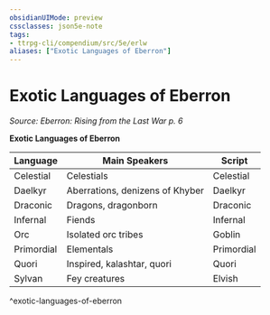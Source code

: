 ```yaml
---
obsidianUIMode: preview
cssclasses: json5e-note
tags:
- ttrpg-cli/compendium/src/5e/erlw
aliases: ["Exotic Languages of Eberron"]
---
```

# Exotic Languages of Eberron
*Source: Eberron: Rising from the Last War p. 6* 

**Exotic Languages of Eberron**

| Language | Main Speakers | Script |
|----------|---------------|--------|
| Celestial | Celestials | Celestial |
| Daelkyr | Aberrations, denizens of Khyber | Daelkyr |
| Draconic | Dragons, dragonborn | Draconic |
| Infernal | Fiends | Infernal |
| Orc | Isolated orc tribes | Goblin |
| Primordial | Elementals | Primordial |
| Quori | Inspired, kalashtar, quori | Quori |
| Sylvan | Fey creatures | Elvish |
^exotic-languages-of-eberron